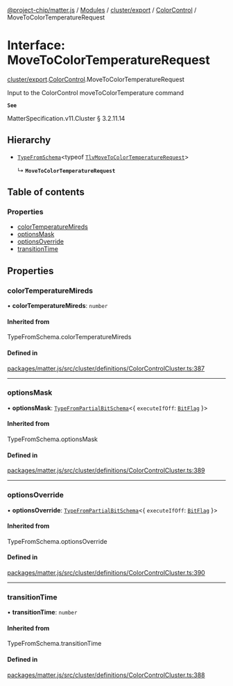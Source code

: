 [@project-chip/matter.js](../README.md) / [Modules](../modules.md) / [cluster/export](../modules/cluster_export.md) / [ColorControl](../modules/cluster_export.ColorControl.md) / MoveToColorTemperatureRequest

# Interface: MoveToColorTemperatureRequest

[cluster/export](../modules/cluster_export.md).[ColorControl](../modules/cluster_export.ColorControl.md).MoveToColorTemperatureRequest

Input to the ColorControl moveToColorTemperature command

**`See`**

MatterSpecification.v11.Cluster § 3.2.11.14

## Hierarchy

- [`TypeFromSchema`](../modules/tlv_export.md#typefromschema)\<typeof [`TlvMoveToColorTemperatureRequest`](../modules/cluster_export.ColorControl.md#tlvmovetocolortemperaturerequest)\>

  ↳ **`MoveToColorTemperatureRequest`**

## Table of contents

### Properties

- [colorTemperatureMireds](cluster_export.ColorControl.MoveToColorTemperatureRequest.md#colortemperaturemireds)
- [optionsMask](cluster_export.ColorControl.MoveToColorTemperatureRequest.md#optionsmask)
- [optionsOverride](cluster_export.ColorControl.MoveToColorTemperatureRequest.md#optionsoverride)
- [transitionTime](cluster_export.ColorControl.MoveToColorTemperatureRequest.md#transitiontime)

## Properties

### colorTemperatureMireds

• **colorTemperatureMireds**: `number`

#### Inherited from

TypeFromSchema.colorTemperatureMireds

#### Defined in

[packages/matter.js/src/cluster/definitions/ColorControlCluster.ts:387](https://github.com/project-chip/matter.js/blob/2d9f2165d2672864fda3496a6d0d5f93597f82c6/packages/matter.js/src/cluster/definitions/ColorControlCluster.ts#L387)

___

### optionsMask

• **optionsMask**: [`TypeFromPartialBitSchema`](../modules/schema_export.md#typefrompartialbitschema)\<\{ `executeIfOff`: [`BitFlag`](../modules/schema_export.md#bitflag)  }\>

#### Inherited from

TypeFromSchema.optionsMask

#### Defined in

[packages/matter.js/src/cluster/definitions/ColorControlCluster.ts:389](https://github.com/project-chip/matter.js/blob/2d9f2165d2672864fda3496a6d0d5f93597f82c6/packages/matter.js/src/cluster/definitions/ColorControlCluster.ts#L389)

___

### optionsOverride

• **optionsOverride**: [`TypeFromPartialBitSchema`](../modules/schema_export.md#typefrompartialbitschema)\<\{ `executeIfOff`: [`BitFlag`](../modules/schema_export.md#bitflag)  }\>

#### Inherited from

TypeFromSchema.optionsOverride

#### Defined in

[packages/matter.js/src/cluster/definitions/ColorControlCluster.ts:390](https://github.com/project-chip/matter.js/blob/2d9f2165d2672864fda3496a6d0d5f93597f82c6/packages/matter.js/src/cluster/definitions/ColorControlCluster.ts#L390)

___

### transitionTime

• **transitionTime**: `number`

#### Inherited from

TypeFromSchema.transitionTime

#### Defined in

[packages/matter.js/src/cluster/definitions/ColorControlCluster.ts:388](https://github.com/project-chip/matter.js/blob/2d9f2165d2672864fda3496a6d0d5f93597f82c6/packages/matter.js/src/cluster/definitions/ColorControlCluster.ts#L388)
